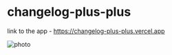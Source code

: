 # changelog-plus-plus
link to the app - https://changelog-plus-plus.vercel.app

![photo](MintlifyHackathon.png) 
